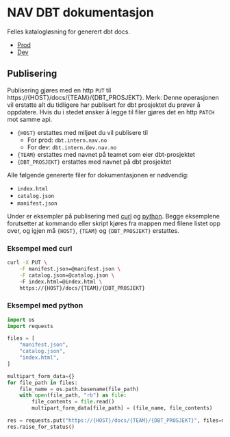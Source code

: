 # NAV DBT dokumentasjon
Felles katalogløsning for generert dbt docs.

- [Prod](https://dbt.intern.nav.no)
- [Dev](https://dbt.intern.dev.nav.no)

## Publisering
Publisering gjøres med en http `PUT` til https://{HOST}/docs/{TEAM}/{DBT_PROSJEKT}. 
Merk: Denne operasjonen vil erstatte alt du tidligere har publisert for dbt prosjektet du prøver å oppdatere.
Hvis du i stedet ønsker å legge til filer gjøres det en http `PATCH` mot samme api.

- `{HOST}` erstattes med miljøet du vil publisere til
    - For prod: `dbt.intern.nav.no`
    - For dev: `dbt.intern.dev.nav.no`
- `{TEAM}` erstattes med navnet på teamet som eier dbt-prosjektet
- `{DBT_PROSJEKT}` erstattes med navnet på dbt prosjektet

Alle følgende genererte filer for dokumentasjonen er nødvendig:

- `index.html`
- `catalog.json`
- `manifest.json`

Under er eksempler på publisering med [curl](#eksempel-med-curl) og [python](#eksempel-med-python).
Begge eksemplene forutsetter at kommando eller skript kjøres fra mappen med filene listet opp over, og igjen må `{HOST}`, `{TEAM}` og `{DBT_PROSJEKT}` erstattes.

### Eksempel med curl
```sh
curl -X PUT \
    -F manifest.json=@manifest.json \
    -F catalog.json=@catalog.json \ 
    -F index.html=@index.html \
    https://{HOST}/docs/{TEAM}/{DBT_PROSJEKT}
```

### Eksempel med python
```python
import os
import requests

files = [
    "manifest.json",
    "catalog.json",
    "index.html",
]

multipart_form_data={}
for file_path in files:
    file_name = os.path.basename(file_path)
    with open(file_path, "rb") as file:
        file_contents = file.read()
        multipart_form_data[file_path] = (file_name, file_contents)

res = requests.put("https://{HOST}/docs/{TEAM}/{DBT_PROSJEKT}", files=multipart_form_data)
res.raise_for_status()
```
